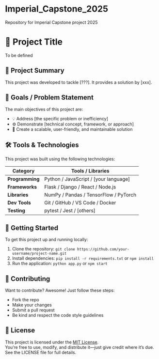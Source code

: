 # Imperial_Capstone_2025
Repository for Imperial Capstone project 2025

# 📘 Project Title
To be defined

## 🧠 Project Summary
This project was developed to tackle [???]. It provides a solution by [xxx].

## 🎯 Goals / Problem Statement

The main objectives of this project are:

- 💡 Address [the specific problem or inefficiency]
- ⚙️ Demonstrate [technical concept, framework, or approach]
- 🚀 Create a scalable, user-friendly, and maintainable solution

## 🛠️ Tools & Technologies

This project was built using the following technologies:

| Category            | Tools / Libraries                             |
|---------------------|-----------------------------------------------|
| **Programming**     | Python / JavaScript / [your language]         |
| **Frameworks**      | Flask / Django / React / Node.js              |
| **Libraries**       | NumPy / Pandas / TensorFlow / PyTorch         |
| **Dev Tools**       | Git / GitHub / VS Code / Docker               |
| **Testing**         | pytest / Jest / [others]                      |

## 🚀 Getting Started

To get this project up and running locally:

1. Clone the repository: `git clone https://github.com/your-username/project-name.git`
2. Install dependencies: `pip install -r requirements.txt` or `npm install`
3. Run the application: `python app.py` or `npm start`

## 🤝 Contributing

Want to contribute? Awesome! Just follow these steps:

- Fork the repo
- Make your changes
- Submit a pull request
- Be kind and respect the code style guidelines

## 📄 License

This project is licensed under the [MIT License](https://opensource.org/licenses/MIT).  
You’re free to use, modify, and distribute it—just give credit where it’s due.  
See the LICENSE file for full details.
